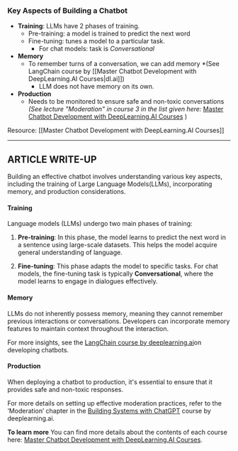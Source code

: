 ### Key Aspects of Building a Chatbot
- **Training**: LLMs have 2 phases of training.
	- Pre-training: a model is trained to predict the next word
	- Fine-tuning: tunes a model to a particular task.
		- For chat models: task is *Conversational*
- **Memory**
	- To remember turns of a conversation, we can add memory *(See LangChain course by [[Master Chatbot Development with DeepLearning.AI Courses|dl.ai]]) 
		- LLM does not have memory on its own.
- **Production**
	- Needs to be monitored to ensure safe and non-toxic conversations *(See lecture "Moderation" in course 3 in the list given here:*  [Master Chatbot Development with DeepLearning.AI Courses](Master%20Chatbot%20Development%20with%20DeepLearning.AI%20Courses.md) )

Resource: [[Master Chatbot Development with DeepLearning.AI Courses]]

---
## ARTICLE WRITE-UP

Building an effective chatbot involves understanding various key aspects, including the training of Large Language Models(LLMs), incorporating memory, and production considerations.

#### Training
Language models (LLMs) undergo two main phases of training:

1. **Pre-training**: In this phase, the model learns to predict the next word in a sentence using large-scale datasets. This helps the model acquire general understanding of language.
    
2. **Fine-tuning**: This phase adapts the model to specific tasks. For chat models, the fine-tuning task is typically **Conversational**, where the model learns to engage in dialogues effectively.

#### Memory
LLMs do not inherently possess memory, meaning they cannot remember previous interactions or conversations. Developers can incorporate memory features to maintain context throughout the interaction.

For more insights, see the [LangChain course by deeplearning.ai](https://www.deeplearning.ai/short-courses/langchain-for-llm-application-development/)on developing chatbots.

#### Production
When deploying a chatbot to production, it's essential to ensure that it provides safe and non-toxic responses.

For more details on setting up effective moderation practices, refer to the ‘Moderation’ chapter in the [Building Systems with ChatGPT](https://www.deeplearning.ai/short-courses/building-systems-with-chatgpt/) course by deeplearning.ai.

**To learn more** 
You can find more details about the contents of each course here: [Master Chatbot Development with DeepLearning.AI Courses](https://www.deeplearning.ai/short-courses/building-systems-with-chatgpt/).
